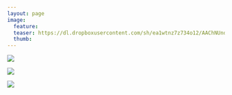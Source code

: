 ```yaml
---
layout: page
image:
  feature:
  teaser: https://dl.dropboxusercontent.com/sh/ea1wtnz7z734o12/AAChNUndT-h2qmAI9NFcw5XZa/luontokuvat/kes%C3%A4/7/DS31682-245px.jpg
  thumb:
---
```


[![](https://dl.dropboxusercontent.com/sh/ea1wtnz7z734o12/AAChZsjXKOMbGBGzSHm_gt34a/luontokuvat/kes%C3%A4/7/DS31685-800px.jpg)](https://dl.dropboxusercontent.com/sh/ea1wtnz7z734o12/AAATlMyW19_hdBZXGyzv8Yqha/luontokuvat/kes%C3%A4/7/DS31685.jpg)

[![](https://dl.dropboxusercontent.com/sh/ea1wtnz7z734o12/AADVLogucsAJ26ZDU4pjW5-Ra/luontokuvat/kes%C3%A4/7/DS31697-800px.jpg)](https://dl.dropboxusercontent.com/sh/ea1wtnz7z734o12/AAAPJBusNcOy59UPfAfcS7sxa/luontokuvat/kes%C3%A4/7/DS31697.jpg)

[![](https://dl.dropboxusercontent.com/sh/ea1wtnz7z734o12/AAC6bD-nh-7424_thfJHWnsfa/luontokuvat/kes%C3%A4/7/DS31682-800px.jpg)](https://dl.dropboxusercontent.com/sh/ea1wtnz7z734o12/AACywDpFs9aqnf5flPTm-ggia/luontokuvat/kes%C3%A4/7/DS31682.jpg)
